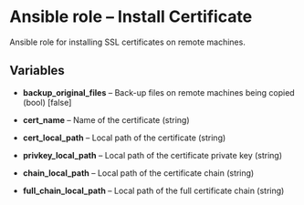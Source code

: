 # Ansible role – Install Certificate

Ansible role for installing SSL certificates on remote machines.


## Variables

* **backup_original_files** – Back-up files on remote machines being copied (bool) [false]

* **cert_name** – Name of the certificate (string)

* **cert_local_path** – Local path of the certificate (string)

* **privkey_local_path** – Local path of the certificate private key (string)

* **chain_local_path** – Local path of the certificate chain (string)

* **full_chain_local_path** – Local path of the full certificate chain (string)
